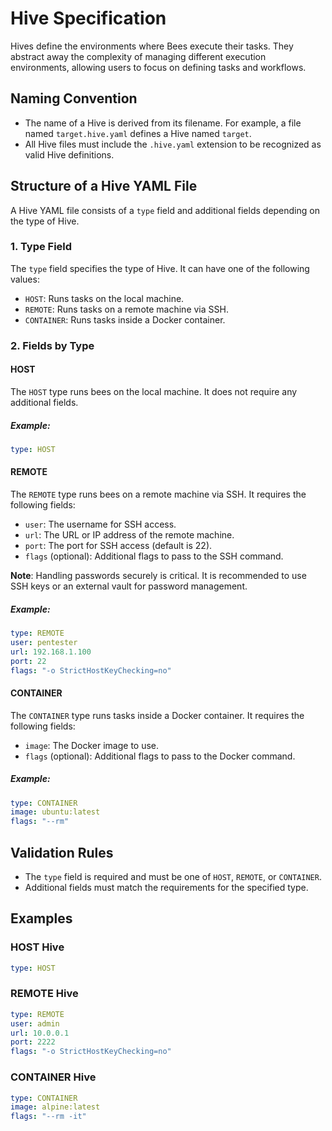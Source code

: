 # Hive Specification

Hives define the environments where Bees execute their tasks. They abstract away the complexity of managing different execution environments, allowing users to focus on defining tasks and workflows.

## Naming Convention

- The name of a Hive is derived from its filename. For example, a file named `target.hive.yaml` defines a Hive named `target`.
- All Hive files must include the `.hive.yaml` extension to be recognized as valid Hive definitions.

## Structure of a Hive YAML File

A Hive YAML file consists of a `type` field and additional fields depending on the type of Hive.

### 1. Type Field

The `type` field specifies the type of Hive. It can have one of the following values:

- `HOST`: Runs tasks on the local machine.
- `REMOTE`: Runs tasks on a remote machine via SSH.
- `CONTAINER`: Runs tasks inside a Docker container.

### 2. Fields by Type

#### HOST
The `HOST` type runs bees on the local machine. It does not require any additional fields.

##### Example:
```yaml
type: HOST
```

#### REMOTE
The `REMOTE` type runs bees on a remote machine via SSH. It requires the following fields:

- `user`: The username for SSH access.
- `url`: The URL or IP address of the remote machine.
- `port`: The port for SSH access (default is 22).
- `flags` (optional): Additional flags to pass to the SSH command.

**Note**: Handling passwords securely is critical. It is recommended to use SSH keys or an external vault for password management.

##### Example:
```yaml
type: REMOTE
user: pentester
url: 192.168.1.100
port: 22
flags: "-o StrictHostKeyChecking=no"
```

#### CONTAINER
The `CONTAINER` type runs tasks inside a Docker container. It requires the following fields:

- `image`: The Docker image to use.
- `flags` (optional): Additional flags to pass to the Docker command.

##### Example:
```yaml
type: CONTAINER
image: ubuntu:latest
flags: "--rm"
```

## Validation Rules

- The `type` field is required and must be one of `HOST`, `REMOTE`, or `CONTAINER`.
- Additional fields must match the requirements for the specified type.

## Examples

### HOST Hive
```yaml
type: HOST
```

### REMOTE Hive
```yaml
type: REMOTE
user: admin
url: 10.0.0.1
port: 2222
flags: "-o StrictHostKeyChecking=no"
```

### CONTAINER Hive
```yaml
type: CONTAINER
image: alpine:latest
flags: "--rm -it"
```